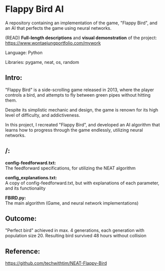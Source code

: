 # Flappy Bird AI

A repository containing an implementation of the game, "Flappy Bird", and an AI that perfects the game using neural networks.

(READ) **Full-length descriptions** and **visual demonstration** of the project: https://www.wontaejungportfolio.com/mywork

Language: Python

Libraries: pygame, neat, os, random

## Intro:

"Flappy Bird" is a side-scrolling game released in 2013, where the player controls a bird, and attempts to fly between green pipes without hitting them.

Despite its simplistic mechanic and design, the game is renown for its high level of difficulty, and addictiveness.

In this project, I recreated "Flappy Bird", and developed an AI algorithm that learns how to progress through the game endlessly, utilizing neural networks.

## /:

**config-feedforward.txt:**  
The feedforward specifications, for utilizing the NEAT algorithm

**config_explanations.txt:**  
A copy of config-feedforward.txt, but with explanations of each parameter, and its functionality

**FBIRD.py:**  
The main algorithm (Game, and neural network implementations)

## Outcome:
"Perfect bird" achieved in max. 4 generations, each generation with population size 20. Resulting bird survived 48 hours without collision

## Reference:
https://github.com/techwithtim/NEAT-Flappy-Bird
